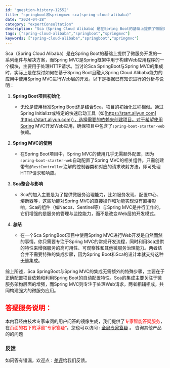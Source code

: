 ```yaml
---
id: "question-history-12552"
title: "springboot和springmvc sca(spring-cloud-alibaba)"
date: "2024-04-28"
category: "expertConsultation"
description: "Sca（Spring Cloud Alibaba）是在Spring Boot的基础上提供了微服务开发的一系列组件与解决方案，而Spring MVC是Spring框架中用于构建Web应用程序的一个模块，主要用于处理HTTP请求。当讨论Sca SpringBoot与Spring MVC的集成时，实际上是"
tags: ["spring-cloud-alibaba","springboot","springmvc"]
keywords: ["spring-cloud-alibaba","springboot","springmvc"]
---
```


Sca（Spring Cloud Alibaba）是在Spring Boot的基础上提供了微服务开发的一系列组件与解决方案，而Spring MVC是Spring框架中用于构建Web应用程序的一个模块，主要用于处理HTTP请求。当讨论Sca SpringBoot与Spring MVC的集成时，实际上是在探讨如何在基于Spring Boot且融入Spring Cloud Alibaba能力的应用中使用Spring MVC进行Web层的开发。以下是根据已有知识进行的分析与说明：

1. **Spring Boot项目初始化**  
   - 无论是使用标准Spring Boot还是结合Sca，项目的初始化过程相似。通过Spring Initializr或特定的快速启动工具（如[https://start.aliyun.com](https://start.aliyun.com)），选择需要的依赖来创建项目。对于希望使用Spring MVC开发Web应用，确保项目中包含了`spring-boot-starter-web`依赖。

2. **Spring MVC的使用**  
   - 在Spring Boot项目中，Spring MVC的使用几乎无需额外配置，因为`spring-boot-starter-web`自动配置了Spring MVC的相关组件。只需创建带有`@RestController`注解的控制器类和对应的请求映射方法，即可处理HTTP请求和响应。

3. **Sca整合与影响**  
   - Sca的加入主要是为了提供微服务治理能力，比如服务发现、配置中心、熔断器等，这些功能对Spring MVC的直接操作和功能实现没有直接影响。Sca的组件（如Nacos、Sentinel等）与Spring MVC是并行工作的，它们增强的是服务的管理与监控能力，而不是改变Web层的开发模式。

4. **总结**  
   - 在一个Sca SpringBoot项目中使用Spring MVC进行Web开发是自然而然的事情。你只需要专注于Spring MVC的常规开发流程，同时利用Sca提供的特性来增强服务的高可用性、可观察性和其他微服务治理能力。两者结合并不需要特殊的集成步骤，因为Spring Boot和Sca的设计本就支持这种无缝集成。

综上所述，Sca SpringBoot与Spring MVC的集成无需额外的特殊步骤，主要在于正确配置项目依赖和利用Spring Boot的自动配置特性。Sca的集成主要关注于微服务架构层面的增强，而Spring MVC则专注于处理Web请求，两者相辅相成，共同构建强大的微服务应用。
## <font color="#FF0000">答疑服务说明：</font> 

本内容经由技术专家审阅的用户问答的镜像生成，我们提供了<font color="#FF0000">专家智能答疑服务</font>，在<font color="#FF0000">页面的右下的浮窗”专家答疑“</font>。您也可以访问 : [全局专家答疑](https://opensource.alibaba.com/chatBot) 。 咨询其他产品的的问题

### 反馈
如问答有错漏，欢迎点：[差评](https://ai.nacos.io/user/feedbackByEnhancerGradePOJOID?enhancerGradePOJOId=12645)给我们反馈。
